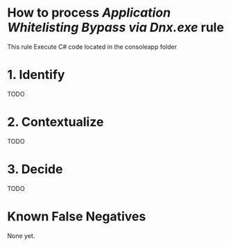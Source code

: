 # How to process *Application Whitelisting Bypass via Dnx.exe* rule
This rule Execute C# code located in the consoleapp folder

# 1. Identify
TODO

# 2. Contextualize
TODO

# 3. Decide
TODO

# Known False Negatives
None yet.
